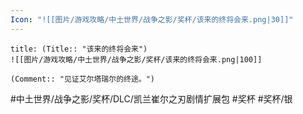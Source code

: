 ```yaml
---
Icon: "![[图片/游戏攻略/中土世界/战争之影/奖杯/该来的终将会来.png|30]]"
---
```

```ad-common-silver-trophy
title: (Title:: "该来的终将会来")
![[图片/游戏攻略/中土世界/战争之影/奖杯/该来的终将会来.png|100]]

(Comment:: "见证艾尔塔瑞尔的终途。")
```

#中土世界/战争之影/奖杯/DLC/凯兰崔尔之刃剧情扩展包 #奖杯 #奖杯/银
